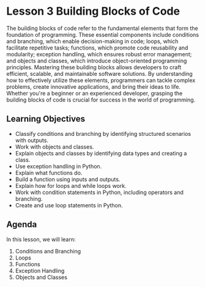# Lesson 3 Building Blocks of Code
The building blocks of code refer to the fundamental elements that form the foundation of programming. These essential components include conditions and branching, which enable decision-making in code; loops, which facilitate repetitive tasks; functions, which promote code reusability and modularity; exception handling, which ensures robust error management; and objects and classes, which introduce object-oriented programming principles. Mastering these building blocks allows developers to craft efficient, scalable, and maintainable software solutions. By understanding how to effectively utilize these elements, programmers can tackle complex problems, create innovative applications, and bring their ideas to life. Whether you're a beginner or an experienced developer, grasping the building blocks of code is crucial for success in the world of programming.

## Learning Objectives

- Classify conditions and branching by identifying structured scenarios with outputs.
- Work with objects and classes.
- Explain objects and classes by identifying data types and creating a class.
- Use exception handling in Python.
- Explain what functions do.
- Build a function using inputs and outputs.
- Explain how for loops and while loops work.
- Work with condition statements in Python, including operators and branching.
- Create and use loop statements in Python.


## Agenda
In this lesson, we will learn:

1. Conditions and Branching
2. Loops
3. Functions
4. Exception Handling
5. Objects and Classes
